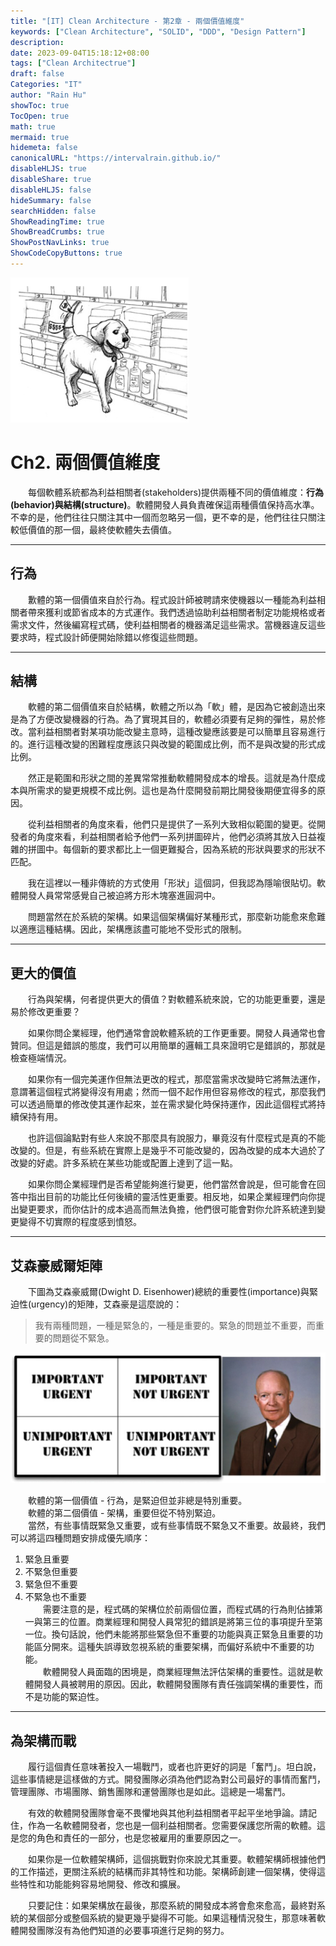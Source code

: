 ```yaml
---
title: "[IT] Clean Architecture - 第2章 - 兩個價值維度"
keywords: ["Clean Architecture", "SOLID", "DDD", "Design Pattern"]
description:
date: 2023-09-04T15:18:12+08:00
tags: ["Clean Architectrue"]
draft: false
Categories: "IT"
author: "Rain Hu"
showToc: true
TocOpen: true
math: true
mermaid: true
hidemeta: false
canonicalURL: "https://intervalrain.github.io/"
disableHLJS: true
disableShare: true
disableHLJS: false
hideSummary: false
searchHidden: false
ShowReadingTime: true
ShowBreadCrumbs: true
ShowPostNavLinks: true
ShowCodeCopyButtons: true
---
```

![ch2](/posts/clean_arch/images/ch2.png)
# Ch2. 兩個價值維度
　　每個軟體系統都為利益相關者(stakeholders)提供兩種不同的價值維度：**行為(behavior)**與**結構(structure)**。軟體開發人員負責確保這兩種價值保持高水準。不幸的是，他們往往只關注其中一個而忽略另一個，更不幸的是，他們往往只關注較低價值的那一個，最終使軟體失去價值。

---
## 行為
　　歉體的第一個價值來自於行為。程式設計師被聘請來使機器以一種能為利益相關者帶來獲利或節省成本的方式運作。我們透過協助利益相關者制定功能規格或者需求文件，然後編寫程式碼，使利益相關者的機器滿足這些需求。當機器違反這些要求時，程式設計師便開始除錯以修復這些問題。

---
## 結構
　　軟體的第二個價值來自於結構，軟體之所以為「軟」體，是因為它被創造出來是為了方便改變機器的行為。為了實現其目的，軟體必須要有足夠的彈性，易於修改。當利益相關者對某項功能改變主意時，這種改變應該要是可以簡單且容易進行的。進行這種改變的困難程度應該只與改變的範圍成比例，而不是與改變的形式成比例。

　　然正是範圍和形狀之間的差異常常推動軟體開發成本的增長。這就是為什麼成本與所需求的變更規模不成比例。這也是為什麼開發前期比開發後期便宜得多的原因。

　　從利益相關者的角度來看，他們只是提供了一系列大致相似範圍的變更。從開發者的角度來看，利益相關者給予他們一系列拼圖碎片，他們必須將其放入日益複雜的拼圖中。每個新的要求都比上一個更難擬合，因為系統的形狀與要求的形狀不匹配。

　　我在這裡以一種非傳統的方式使用「形狀」這個詞，但我認為隱喻很貼切。軟體開發人員常常感覺自己被迫將方形木塊塞進圓洞中。

　　問題當然在於系統的架構。如果這個架構偏好某種形式，那麼新功能愈來愈難以適應這種結構。因此，架構應該盡可能地不受形式的限制。

---
## 更大的價值
　　行為與架構，何者提供更大的價值？對軟體系統來說，它的功能更重要，還是易於修改更重要？

　　如果你問企業經理，他們通常會說軟體系統的工作更重要。開發人員通常也會贊同。但這是錯誤的態度，我們可以用簡單的邏輯工具來證明它是錯誤的，那就是檢查極端情況。

　　如果你有一個完美運作但無法更改的程式，那麼當需求改變時它將無法運作，意謂著這個程式將變得沒有用處；然而一個不起作用但容易修改的程式，那麼我們可以透過簡單的修改使其運作起來，並在需求變化時保持運作，因此這個程式將持續保持有用。

　　也許這個論點對有些人來說不那麼具有說服力，畢竟沒有什麼程式是真的不能改變的。但是，有些系統在實際上是幾乎不可能改變的，因為改變的成本大過於了改變的好處。許多系統在某些功能或配置上達到了這一點。

　　如果你問企業經理們是否希望能夠進行變更，他們當然會說是，但可能會在回答中指出目前的功能比任何後續的靈活性更重要。相反地，如果企業經理們向你提出變更要求，而你估計的成本過高而無法負擔，他們很可能會對你允許系統達到變更變得不切實際的程度感到憤怒。

---
## 艾森豪威爾矩陣
　　下圖為艾森豪威爾(Dwight D. Eisenhower)總統的重要性(importance)與緊迫性(urgency)的矩陣，艾森豪是這麼說的：
> 我有兩種問題，一種是緊急的，一種是重要的。緊急的問題並不重要，而重要的問題從不緊急。

![img2_1](/posts/clean_arch/images/img2_1.png)

　　軟體的第一個價值 - 行為，是緊迫但並非總是特別重要。  
　　軟體的第二個價值 - 架構，重要但從不特別緊迫。  
　　當然，有些事情既緊急又重要，或有些事情既不緊急又不重要。故最終，我們可以將這四種問題安排成優先順序：
1. 緊急且重要
2. 不緊急但重要
3. 緊急但不重要
4. 不緊急也不重要  
　　需要注意的是，程式碼的架構位於前兩個位置，而程式碼的行為則佔據第一與第三的位置。商業經理和開發人員常犯的錯誤是將第三位的事項提升至第一位。換句話說，他們未能將那些緊急但不重要的功能與真正緊急且重要的功能區分開來。這種失誤導致忽視系統的重要架構，而偏好系統中不重要的功能。  
　　軟體開發人員面臨的困境是，商業經理無法評估架構的重要性。這就是軟體開發人員被聘用的原因。因此，軟體開發團隊有責任強調架構的重要性，而不是功能的緊迫性。

---
## 為架構而戰
　　履行這個責任意味著投入一場戰鬥，或者也許更好的詞是「奮鬥」。坦白說，這些事情總是這樣做的方式。開發團隊必須為他們認為對公司最好的事情而奮鬥，管理團隊、市場團隊、銷售團隊和運營團隊也是如此。這總是一場奮鬥。

　　有效的軟體開發團隊會毫不畏懼地與其他利益相關者平起平坐地爭論。請記住，作為一名軟體開發者，您也是一個利益相關者。您需要保護您所需的軟體。這是您的角色和責任的一部分，也是您被雇用的重要原因之一。

　　如果你是一位軟體架構師，這個挑戰對你來說尤其重要。軟體架構師根據他們的工作描述，更關注系統的結構而非其特性和功能。架構師創建一個架構，使得這些特性和功能能夠容易地開發、修改和擴展。

　　只要記住：如果架構放在最後，那麼系統的開發成本將會愈來愈高，最終對系統的某個部分或整個系統的變更幾乎變得不可能。如果這種情況發生，那意味著軟體開發團隊沒有為他們知道的必要事項進行足夠的努力。